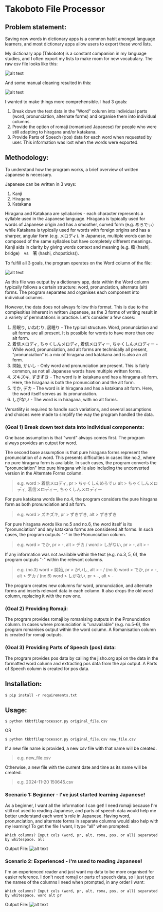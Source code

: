 # Takoboto File Processor

## Problem statement:

Saving new words in dictionary apps is a common habit amongst language learners, and most dictionary apps allow users to export these word lists.

My dictionary app (Takoboto) is a constant companion in my language studies, and I often export my lists to make room for new vocabulary. The raw csv file looks like this:

![alt text](raw_file.png)

And some manual cleaning resulted in this:

![alt text](raw_file_cleaned.png)

I wanted to make things more comprehensible. I had 3 goals:

1) Break down the text data in the "Word" column into individual parts (word, pronunciation, alternate forms) and organise them into individual columns.
2) Provide the option of romaji (romanised Japanese) for people who were still adapting to hiragana and/or katakana.
3) Provide Parts of Speech (pos) data for each word when requested by user. This information was lost when the words were exported.


## Methodology:

To understand how the program works, a brief overview of written Japanese is necessary.

Japanese can be written in 3 ways:
1) Kanji
2) Hiragana
3) Katakana

Hiragana and Katakana are syllabaries - each character represents a syllable used in the Japanese language. Hiragana is typically used for words of Japanese origin and has a smoother, curved form (e.g. めろでぃ) while Katakana is typically used for words with foreign origins and has a sharper, angular form (e.g. メロディ). In Japanese, multiple words can be composed of the same syllables but have completely different meanings. Kanji aids in clarity by giving words context and meaning (e.g. 橋 (hashi, bridge)　vs　箸 (hashi, chopsticks)).

To fulfill all 3 goals, the program operates on the Word column of the file:

![alt text](raw_file_word_col.png)

As this file was output by a dictionary app, data within the Word column typically follows a certain structure: word, pronunciation, alternate (alt) forms. The program separates and organises each component into individual columns.

However, the data does not always follow this format. This is due to the complexities inherent in written Japanese, as the 3 forms of writing result in a variety of permutations in practice. Let's consider a few cases:

1) 居眠り, いねむり, 居睡り - The typical structure. Word, pronunciation and alt forms are all present. It is possible for words to have more than one alt form.
2) 着信メロディ, ちゃくしんメロディ, 着信メロディー, ちゃくしんメロディー - While word, pronunciation, and alt forms are technically all present, "pronunciation" is a mix of hiragana and katakana and is also an alt form.
3) 開始, かいし - Only word and pronunciation are present. This is fairly common, as not all Japanese words have multiple written forms.
4) ズキズキ, ずきずき - The word is in katakana and has a hiragana alt form. Here, the hiragana is both the pronunciation and the alt form.
5) でか, デカ - The word is in hiragana and has a katakana alt form. Here, the word itself serves as its pronunciation.
6) しがない - The word is in hiragana, with no alt forms.

Versatility is required to handle such variations, and several assumptions and choices were made to simplify the way the program handled the data.


### (Goal 1) Break down text data into individual components:

One base assumption is that "word" always comes first. The program always provides an output for word.

The second base assumption is that pure hiragana forms represent the pronunciation of a word. This presents difficulties in cases like no.2, where no pure hiragana form is available. In such cases, the program converts the "pronunciation" into pure hiragana while also including the unconverted version in the Alternate Forms column.

> e.g. word > 着信メロディ, pr > ちゃくしんめろでぃ alt > ちゃくしんメロディ, 着信メロディー, ちゃくしんメロディー

For pure katakana words like no.4, the program considers the pure hiragana form as both pronunciation and alt form.

> e.g. word > ズキズキ, pr > ずきずき, alt > ずきずき

For pure hiragana words like no.5 and no.6, the word itself is its "pronunciation" and any katakana forms are considered alt forms. In such cases, the program outputs "-" in the Pronunciation column.

> e.g. word > でか, pr > -, alt > デカ / word > しがない, pr > -, alt > -

If any information was not available within the text (e.g. no.3, 5, 6), the program outputs "-" within the relevant columns.

> e.g. (no.3) word > 開始, pr > かいし, alt > - / (no.5) word > でか, pr > -, alt > デカ / (no.6) word > しがない, pr > -, alt > -

The program creates new columns for word, pronunciation, and alternate forms and inserts relevant data in each column. It also drops the old word column, replacing it with the new one.


### (Goal 2) Providing Romaji:

The program provides romaji by romanising outputs in the Pronunciation column. In cases where pronunciation is "unavailable" (e.g. no.5-6), the program romanises output within the word column. A Romanisation column is created for romaji outputs.


### (Goal 3) Providing Parts of Speech (pos) data:

The program provides pos data by calling the jisho.org api on the data in the formatted word column and extracting pos data from the api output. A Parts of Speech column is created for pos data.


## Installation:

    $ pip install -r requirements.txt


## Usage:

    $ python tkbtfileprocessor.py original_file.csv 

OR

    $ python tkbtfileprocessor.py original_file.csv new_file.csv

If a new file name is provided, a new csv file with that name will be created. 
> e.g. new_file.csv

Otherwise, a new file with the current date and time as its name will be created.
> e.g. 2024-11-20 150645.csv


### Scenario 1: Beginner - I've just started learning Japanese!
As a beginner, I want all the information I can get! I need romaji because I'm still not used to reading Japanese, and parts of speech data would help me better understand each word's role in Japanese. Having word, pronunciation, and alternate forms in separate columns would also help with my learning! To get the file I want, I type "all" when prompted:

    Which columns? Input cols (word, pr, alt, roma, pos, or all) separated by whitespace. all

Output File:
![alt text](demo_all_cols.png)


### Scenario 2: Experienced - I'm used to reading Japanese!
I'm an experienced reader and just want my data to be more organised for easier reference. I don't need romaji or parts of speech data, so I just type the names of the columns I need when prompted, in any order I want:

    Which columns? Input cols (word, pr, alt, roma, pos, or all) separated by whitespace. word alt pr

Output File:
![alt text](demo_select_cols.png)


